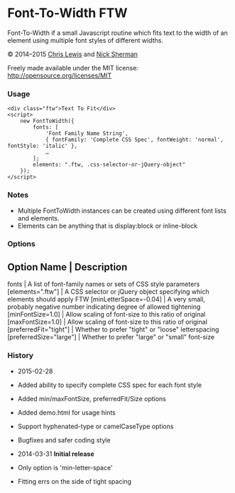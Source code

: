 # Font-To-Width FTW

Font-To-Width if a small Javascript routine which fits text to the width of an element 
using multiple font styles of different widths.

© 2014–2015 [Chris Lewis] and [Nick Sherman]

Freely made available under the MIT license: http://opensource.org/licenses/MIT

### Usage

	<div class="ftw">Text To Fit</div>
	<script> 
		new FontToWidth({
			fonts: [
				'Font Family Name String',
				{ fontFamily: 'Complete CSS Spec', fontWeight: 'normal', fontStyle: 'italic' },
				…
			];
			elements: ".ftw, .css-selector-or-jQuery-object"
		}); 
	</script>

### Notes

* Multiple FontToWidth instances can be created using different font lists and elements.
* Elements can be anything that is display:block or inline-block

### Options
Option Name | Description
--------------------------
  fonts                  |  A list of font-family names or sets of CSS style parameters
 [elements=".ftw"]       |  A CSS selector or jQuery object specifying which elements should apply FTW
 [minLetterSpace=-0.04]  |  A very small, probably negative number indicating degree of allowed tightening
 [minFontSize=1.0]       |  Allow scaling of font-size to this ratio of original
 [maxFontSize=1.0]       |  Allow scaling of font-size to this ratio of original
 [preferredFit="tight"]  |  Whether to prefer "tight" or "loose" letterspacing
 [preferredSize="large"] |  Whether to prefer "large" or "small" font-size

### History

* 2015-02-28
 * Added ability to specify complete CSS spec for each font style
 * Added min/maxFontSize, preferredFit/Size options
 * Added demo.html for usage hints
 * Support hyphenated-type or camelCaseType options
 * Bugfixes and safer coding style

* 2014-03-31 **Initial release**
 * Only option is 'min-letter-space'
 * Fitting errs on the side of tight spacing


[Chris Lewis]: http://chrissam42.com/
[Nick Sherman]: http://nicksherman.com/
